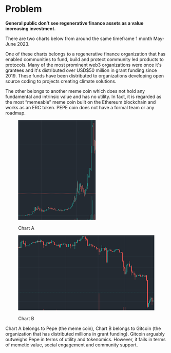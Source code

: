 # Problem

**General public don’t see regenerative finance assets as a value increasing investment.**

There are two charts below from around the same timeframe 1 month May-June 2023.&#x20;

One of these charts belongs to a regenerative finance organization that has enabled communities to fund, build and protect community led products to protocols. Many of the most prominent web3 organizations were once it's grantees and it's distributed over USD$50 million in grant funding since 2019. These funds have been distributed to organizations developing open source coding to projects creating climate solutions.&#x20;

The other belongs to another meme coin which does not hold any fundamental and intrinsic value and has no utility. In fact, it is regarded as the most “memeable” meme coin built on the Ethereum blockchain and works as an ERC token. PEPE coin does not have a formal team or any roadmap.

<figure><img src=".gitbook/assets/image (1).png" alt=""><figcaption><p>Chart A</p></figcaption></figure>

<figure><img src=".gitbook/assets/image.png" alt=""><figcaption><p>Chart B</p></figcaption></figure>

Chart A belongs to Pepe (the meme coin), Chart B belongs to Gitcoin (the organization that has distributed millions in grant funding). Gitcoin arguably outweighs Pepe in terms of utility and tokenomics. However, it fails in terms of memetic value, social engagement and community support.&#x20;
